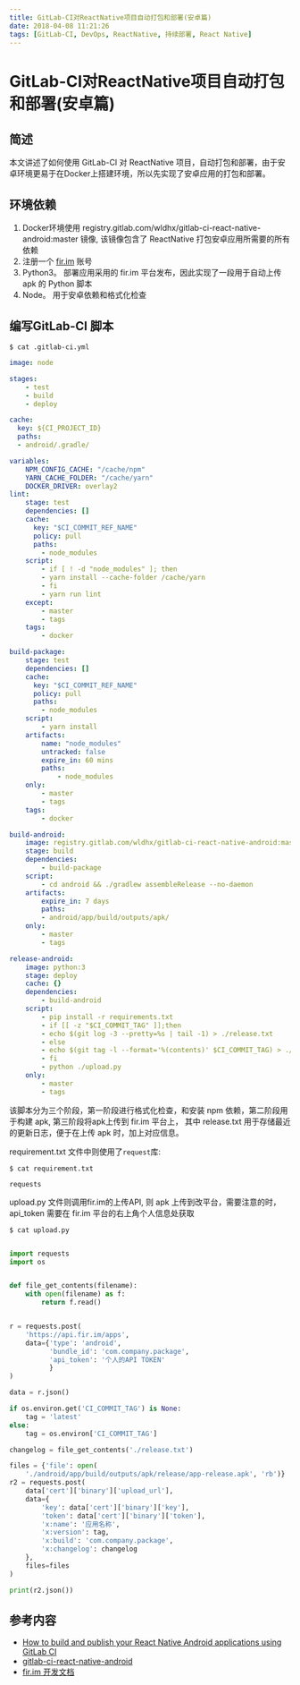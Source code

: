 ```yaml
---
title: GitLab-CI对ReactNative项目自动打包和部署(安卓篇)
date: 2018-04-08 11:21:26
tags: [GitLab-CI, DevOps, ReactNative, 持续部署, React Native]
---
```


# GitLab-CI对ReactNative项目自动打包和部署(安卓篇)

## 简述

本文讲述了如何使用 GitLab-CI 对 ReactNative 项目，自动打包和部署，由于安卓环境更易于在Docker上搭建环境，所以先实现了安卓应用的打包和部署。

## 环境依赖

1. Docker环境使用 registry.gitlab.com/wldhx/gitlab-ci-react-native-android:master 镜像, 该镜像包含了 ReactNative 打包安卓应用所需要的所有依赖
2. 注册一个 [fir.im](https://fir.im/) 账号
2. Python3。 部署应用采用的 fir.im 平台发布，因此实现了一段用于自动上传 apk 的 Python 脚本
3. Node。 用于安卓依赖和格式化检查

## 编写GitLab-CI 脚本

`$ cat .gitlab-ci.yml`

```YAML
image: node

stages:
    - test
    - build
    - deploy

cache:
  key: ${CI_PROJECT_ID}
  paths:
  - android/.gradle/

variables:
    NPM_CONFIG_CACHE: "/cache/npm"
    YARN_CACHE_FOLDER: "/cache/yarn"
    DOCKER_DRIVER: overlay2
lint:
    stage: test
    dependencies: []
    cache:
      key: "$CI_COMMIT_REF_NAME"
      policy: pull
      paths:
        - node_modules
    script:
        - if [ ! -d "node_modules" ]; then
        - yarn install --cache-folder /cache/yarn
        - fi
        - yarn run lint
    except:
        - master
        - tags
    tags:
        - docker

build-package:
    stage: test
    dependencies: []
    cache:
      key: "$CI_COMMIT_REF_NAME"
      policy: pull
      paths:
        - node_modules
    script:
        - yarn install
    artifacts:
        name: "node_modules"
        untracked: false
        expire_in: 60 mins
        paths:
            - node_modules
    only:
        - master
        - tags
    tags:
        - docker

build-android:
    image: registry.gitlab.com/wldhx/gitlab-ci-react-native-android:master
    stage: build
    dependencies:
        - build-package
    script:
        - cd android && ./gradlew assembleRelease --no-daemon
    artifacts:
        expire_in: 7 days
        paths:
        - android/app/build/outputs/apk/
    only:
        - master
        - tags

release-android:
    image: python:3
    stage: deploy
    cache: {}
    dependencies:
        - build-android
    script:
        - pip install -r requirements.txt
        - if [[ -z "$CI_COMMIT_TAG" ]];then
        - echo $(git log -3 --pretty=%s | tail -1) > ./release.txt
        - else
        - echo $(git tag -l --format='%(contents)' $CI_COMMIT_TAG) > ./release.txt
        - fi
        - python ./upload.py
    only:
        - master
        - tags
```

该脚本分为三个阶段，第一阶段进行格式化检查，和安装 npm 依赖，第二阶段用于构建 apk, 第三阶段将apk上传到 fir.im 平台上，
其中 release.txt 用于存储最近的更新日志，便于在上传 apk 时，加上对应信息。

requirement.txt 文件中则使用了`request`库:

`$ cat requirement.txt`

```
requests
```

upload.py 文件则调用fir.im的上传API, 则 apk 上传到改平台，需要注意的时，api_token 需要在 fir.im 平台的右上角个人信息处获取

`$ cat upload.py`

```python

import requests
import os


def file_get_contents(filename):
    with open(filename) as f:
        return f.read()


r = requests.post(
    'https://api.fir.im/apps',
    data={'type': 'android',
          'bundle_id': 'com.company.package',
          'api_token': '个人的API TOKEN'
          }
)

data = r.json()

if os.environ.get('CI_COMMIT_TAG') is None:
    tag = 'latest'
else:
    tag = os.environ['CI_COMMIT_TAG']

changelog = file_get_contents('./release.txt')

files = {'file': open(
    './android/app/build/outputs/apk/release/app-release.apk', 'rb')}
r2 = requests.post(
    data['cert']['binary']['upload_url'],
    data={
        'key': data['cert']['binary']['key'],
        'token': data['cert']['binary']['token'],
        'x:name': '应用名称',
        'x:version': tag,
        'x:build': 'com.company.package',
        'x:changelog': changelog
    },
    files=files
)

print(r2.json())

```




## 参考内容

+ [How to build and publish your React Native Android applications using GitLab CI](https://gitlab.com/gitlab-com/community-writers/issues/12)
+ [gitlab-ci-react-native-android](https://gitlab.com/wldhx/gitlab-ci-react-native-android)
+ [fir.im 开发文档](https://fir.im/docs)
